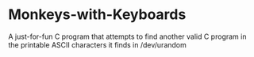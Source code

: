 # Monkeys-with-Keyboards
A just-for-fun C program that attempts to find another valid C program in the printable ASCII characters it finds in /dev/urandom
